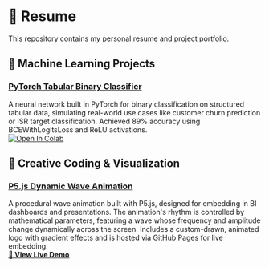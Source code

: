 # 📝 Resume

This repository contains my personal resume and project portfolio.

## 🧠 Machine Learning Projects

### [PyTorch Tabular Binary Classifier](https://github.com/jajo9147/pytorch-tabular-binary-classifier)
A neural network built in PyTorch for binary classification on structured tabular data, simulating real-world use cases like customer churn prediction or ISR target classification. Achieved 89% accuracy using BCEWithLogitsLoss and ReLU activations.  
[![Open In Colab](https://colab.research.google.com/assets/colab-badge.svg)](https://colab.research.google.com/github/jajo9147/pytorch-tabular-binary-classifier/blob/main/PyTorch_Churn_Classifier.ipynb)

## 🎨 Creative Coding & Visualization

### [P5.js Dynamic Wave Animation](https://github.com/jajo9147/dynamic-black-line-animation)
A procedural wave animation built with P5.js, designed for embedding in BI dashboards and presentations. The animation's rhythm is controlled by mathematical parameters, featuring a wave whose frequency and amplitude change dynamically across the screen. Includes a custom-drawn, animated logo with gradient effects and is hosted via GitHub Pages for live embedding.
<br>
**[🚀 View Live Demo](https://jajo9147.github.io/dynamic-black-line-animation/)**
